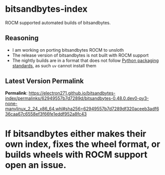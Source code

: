 # bitsandbytes-index

ROCM supported automated builds of bitsandbytes.

## Reasoning

- I am working on porting bitsandbytes ROCM to unsloth
- The release version of bitsandbytes is not built with ROCM support
- The nightly builds are in a format that does not follow [Python packaging standards](https://packaging.python.org/en/latest/specifications/binary-distribution-format/), as such `uv` cannot install them

## Latest Version Permalink

<!-- permalinks.py START -->
**Permalink**: https://electron271.github.io/bitsandbytes-index/permalinks/62949557b7d7289d/bitsandbytes-0.48.0.dev0-py3-none-manylinux_2_24_x86_64.whl#sha256=62949557b7d7289df320aceeb3adf636caa67c6558ef3f66fe1eddf952a8fc43
<!-- permalinks.py END -->

# If bitsandbytes either makes their own index, fixes the wheel format, or builds wheels with ROCM support open an issue.
